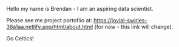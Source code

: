 Hello my name is Brendan - I am an aspiring data scientist.

Please see me project portoflio at: https://jovial-swirles-38a1aa.netlify.app/html/about.html (for now - this link will change).

Go Celtics!
